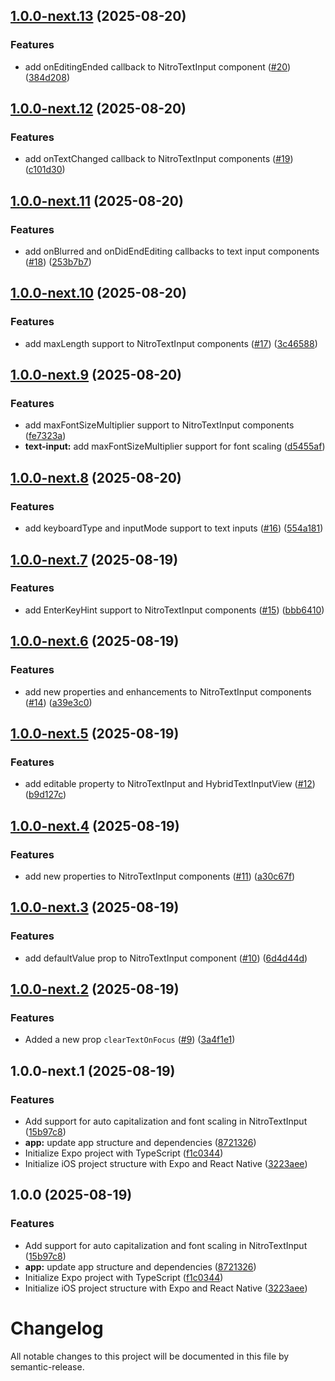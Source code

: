 ## [1.0.0-next.13](https://github.com/Ucekay/react-native-nitro-text-input/compare/v1.0.0-next.12...v1.0.0-next.13) (2025-08-20)

### Features

* add onEditingEnded callback to NitroTextInput component ([#20](https://github.com/Ucekay/react-native-nitro-text-input/issues/20)) ([384d208](https://github.com/Ucekay/react-native-nitro-text-input/commit/384d2085210f8cd39446ccd1203048a112bd09db))

## [1.0.0-next.12](https://github.com/Ucekay/react-native-nitro-text-input/compare/v1.0.0-next.11...v1.0.0-next.12) (2025-08-20)

### Features

* add onTextChanged callback to NitroTextInput components ([#19](https://github.com/Ucekay/react-native-nitro-text-input/issues/19)) ([c101d30](https://github.com/Ucekay/react-native-nitro-text-input/commit/c101d30d964a5fd94013895aa1710eb507247544))

## [1.0.0-next.11](https://github.com/Ucekay/react-native-nitro-text-input/compare/v1.0.0-next.10...v1.0.0-next.11) (2025-08-20)

### Features

* add onBlurred and onDidEndEditing callbacks to text input components ([#18](https://github.com/Ucekay/react-native-nitro-text-input/issues/18)) ([253b7b7](https://github.com/Ucekay/react-native-nitro-text-input/commit/253b7b7556f9c974f3f95f3b45878b12a3804184))

## [1.0.0-next.10](https://github.com/Ucekay/react-native-nitro-text-input/compare/v1.0.0-next.9...v1.0.0-next.10) (2025-08-20)

### Features

* add maxLength support to NitroTextInput components ([#17](https://github.com/Ucekay/react-native-nitro-text-input/issues/17)) ([3c46588](https://github.com/Ucekay/react-native-nitro-text-input/commit/3c465885341e0e818b6cd71333c3b01c0715fde4))

## [1.0.0-next.9](https://github.com/Ucekay/react-native-nitro-text-input/compare/v1.0.0-next.8...v1.0.0-next.9) (2025-08-20)

### Features

* add maxFontSizeMultiplier support to NitroTextInput components ([fe7323a](https://github.com/Ucekay/react-native-nitro-text-input/commit/fe7323a3631332a2bf37d32dde7b32de82e80c1a))
* **text-input:** add maxFontSizeMultiplier support for font scaling ([d5455af](https://github.com/Ucekay/react-native-nitro-text-input/commit/d5455af27c616803730bfb033be8cceee2cab529))

## [1.0.0-next.8](https://github.com/Ucekay/react-native-nitro-text-input/compare/v1.0.0-next.7...v1.0.0-next.8) (2025-08-20)

### Features

* add keyboardType and inputMode support to text inputs ([#16](https://github.com/Ucekay/react-native-nitro-text-input/issues/16)) ([554a181](https://github.com/Ucekay/react-native-nitro-text-input/commit/554a1818c3167d6a364f060299148b2f18145586))

## [1.0.0-next.7](https://github.com/Ucekay/react-native-nitro-text-input/compare/v1.0.0-next.6...v1.0.0-next.7) (2025-08-19)

### Features

* add EnterKeyHint support to NitroTextInput components ([#15](https://github.com/Ucekay/react-native-nitro-text-input/issues/15)) ([bbb6410](https://github.com/Ucekay/react-native-nitro-text-input/commit/bbb6410a3a256c4f65a43675b52e428a9215c7f4))

## [1.0.0-next.6](https://github.com/Ucekay/react-native-nitro-text-input/compare/v1.0.0-next.5...v1.0.0-next.6) (2025-08-19)

### Features

* add new properties and enhancements to NitroTextInput components ([#14](https://github.com/Ucekay/react-native-nitro-text-input/issues/14)) ([a39e3c0](https://github.com/Ucekay/react-native-nitro-text-input/commit/a39e3c0beb7d21c74320416c73465ef9ebea494e))

## [1.0.0-next.5](https://github.com/Ucekay/react-native-nitro-text-input/compare/v1.0.0-next.4...v1.0.0-next.5) (2025-08-19)

### Features

* add editable property to NitroTextInput and HybridTextInputView ([#12](https://github.com/Ucekay/react-native-nitro-text-input/issues/12)) ([b9d127c](https://github.com/Ucekay/react-native-nitro-text-input/commit/b9d127c969c283bde07aee0cde566f75dda733cd))

## [1.0.0-next.4](https://github.com/Ucekay/react-native-nitro-text-input/compare/v1.0.0-next.3...v1.0.0-next.4) (2025-08-19)

### Features

* add new properties to NitroTextInput components ([#11](https://github.com/Ucekay/react-native-nitro-text-input/issues/11)) ([a30c67f](https://github.com/Ucekay/react-native-nitro-text-input/commit/a30c67fab309e244549b24f6c28f3bd51ac93510))

## [1.0.0-next.3](https://github.com/Ucekay/react-native-nitro-text-input/compare/v1.0.0-next.2...v1.0.0-next.3) (2025-08-19)

### Features

* add defaultValue prop to NitroTextInput component ([#10](https://github.com/Ucekay/react-native-nitro-text-input/issues/10)) ([6d4d44d](https://github.com/Ucekay/react-native-nitro-text-input/commit/6d4d44ddc550130d4e3628682106d7e26a89c181))

## [1.0.0-next.2](https://github.com/Ucekay/react-native-nitro-text-input/compare/v1.0.0-next.1...v1.0.0-next.2) (2025-08-19)

### Features

* Added a new prop `clearTextOnFocus` ([#9](https://github.com/Ucekay/react-native-nitro-text-input/issues/9)) ([3a4f1e1](https://github.com/Ucekay/react-native-nitro-text-input/commit/3a4f1e16b3aff94e6f8c4b93828eedb7ca21c92a))

## 1.0.0-next.1 (2025-08-19)

### Features

* Add support for auto capitalization and font scaling in NitroTextInput ([15b97c8](https://github.com/Ucekay/react-native-nitro-text-input/commit/15b97c8675f334e6646a171a303e5f1ab98a243c))
* **app:** update app structure and dependencies ([8721326](https://github.com/Ucekay/react-native-nitro-text-input/commit/8721326e79502ec48fffd6b6b88ef33a68d8f634))
* Initialize Expo project with TypeScript ([f1c0344](https://github.com/Ucekay/react-native-nitro-text-input/commit/f1c034418cd87ac96471afb781219d80fd70b731))
* Initialize iOS project structure with Expo and React Native ([3223aee](https://github.com/Ucekay/react-native-nitro-text-input/commit/3223aeea4c992b26345a1b071886a74ad0e41b48))

## 1.0.0 (2025-08-19)

### Features

* Add support for auto capitalization and font scaling in NitroTextInput ([15b97c8](https://github.com/Ucekay/react-native-nitro-text-input/commit/15b97c8675f334e6646a171a303e5f1ab98a243c))
* **app:** update app structure and dependencies ([8721326](https://github.com/Ucekay/react-native-nitro-text-input/commit/8721326e79502ec48fffd6b6b88ef33a68d8f634))
* Initialize Expo project with TypeScript ([f1c0344](https://github.com/Ucekay/react-native-nitro-text-input/commit/f1c034418cd87ac96471afb781219d80fd70b731))
* Initialize iOS project structure with Expo and React Native ([3223aee](https://github.com/Ucekay/react-native-nitro-text-input/commit/3223aeea4c992b26345a1b071886a74ad0e41b48))

# Changelog

All notable changes to this project will be documented in this file by semantic-release.
